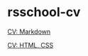 # rsschool-cv
[CV: Markdown](https://barhatovairina.github.io/rsschool-cv/cv)

[CV: HTML, CSS](https://barhatovairina.github.io/rsschool-cv/index.html)
